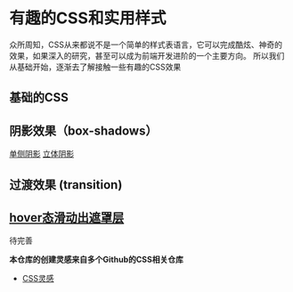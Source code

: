 # 有趣的CSS和实用样式

众所周知，CSS从来都说不是一个简单的样式表语言，它可以完成酷炫、神奇的效果，如果深入的研究，甚至可以成为前端开发进阶的一个主要方向。
所以我们从基础开始，逐渐去了解接触一些有趣的CSS效果


## 基础的CSS

## 阴影效果（box-shadows）
[单侧阴影](https://webbj97.github.io/Interesting-CSS/CSS3/shadow/one.html)
[立体阴影](https://webbj97.github.io/Interesting-CSS/CSS3/shadow/two.html)  

## 过渡效果 (transition)
[hover态滑动出遮罩层](https://webbj97.github.io/Interesting-CSS/CSS3/transition/one.html)  
---
待完善

**本仓库的创建灵感来自多个Github的CSS相关仓库**
* [CSS灵感](https://github.com/chokcoco/CSS-Inspiration)